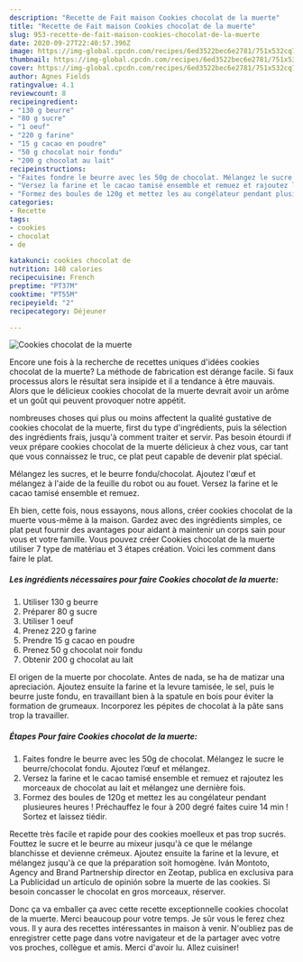 ```yaml
---
description: "Recette de Fait maison Cookies chocolat de la muerte"
title: "Recette de Fait maison Cookies chocolat de la muerte"
slug: 953-recette-de-fait-maison-cookies-chocolat-de-la-muerte
date: 2020-09-27T22:40:57.396Z
image: https://img-global.cpcdn.com/recipes/6ed3522bec6e2781/751x532cq70/cookies-chocolat-de-la-muerte-photo-principale-de-la-recette.jpg
thumbnail: https://img-global.cpcdn.com/recipes/6ed3522bec6e2781/751x532cq70/cookies-chocolat-de-la-muerte-photo-principale-de-la-recette.jpg
cover: https://img-global.cpcdn.com/recipes/6ed3522bec6e2781/751x532cq70/cookies-chocolat-de-la-muerte-photo-principale-de-la-recette.jpg
author: Agnes Fields
ratingvalue: 4.1
reviewcount: 8
recipeingredient:
- "130 g beurre"
- "80 g sucre"
- "1 oeuf"
- "220 g farine"
- "15 g cacao en poudre"
- "50 g chocolat noir fondu"
- "200 g chocolat au lait"
recipeinstructions:
- "Faites fondre le beurre avec les 50g de chocolat. Mélangez le sucre le beurre/chocolat fondu. Ajoutez l’œuf et mélangez."
- "Versez la farine et le cacao tamisé ensemble et remuez et rajoutez les morceaux de chocolat au lait et mélangez une dernière fois."
- "Formez des boules de 120g et mettez les au congélateur pendant plusieures heures ! Préchauffez le four à 200 degré faites cuire 14 min ! Sortez et laissez tiédir."
categories:
- Recette
tags:
- cookies
- chocolat
- de

katakunci: cookies chocolat de 
nutrition: 148 calories
recipecuisine: French
preptime: "PT37M"
cooktime: "PT55M"
recipeyield: "2"
recipecategory: Déjeuner

---
```



![Cookies chocolat de la muerte](https://img-global.cpcdn.com/recipes/6ed3522bec6e2781/751x532cq70/cookies-chocolat-de-la-muerte-photo-principale-de-la-recette.jpg)

Encore une fois à la recherche de recettes uniques d'idées cookies chocolat de la muerte? La méthode de fabrication est dérange facile. Si faux processus alors le résultat sera insipide et il a tendance à être mauvais. Alors que le délicieux cookies chocolat de la muerte devrait avoir un arôme et un goût qui peuvent provoquer notre appétit.

nombreuses choses qui plus ou moins affectent la qualité gustative de cookies chocolat de la muerte, first du type d'ingrédients, puis la sélection des ingrédients frais, jusqu'à comment traiter et servir. Pas besoin étourdi if veux prépare cookies chocolat de la muerte délicieux à chez vous, car tant que vous connaissez le truc, ce plat peut capable de devenir plat spécial.

Mélangez les sucres, et le beurre fondu/chocolat. Ajoutez l&#39;œuf et mélangez à l&#39;aide de la feuille du robot ou au fouet. Versez la farine et le cacao tamisé ensemble et remuez.


Eh bien, cette fois, nous essayons, nous allons, créer cookies chocolat de la muerte vous-même à la maison. Gardez avec des ingrédients simples, ce plat peut fournir des avantages pour aidant à maintenir un corps sain pour vous et votre famille. Vous pouvez créer Cookies chocolat de la muerte utiliser 7 type de matériau et 3 étapes création. Voici les comment dans faire le plat.

<!--inarticleads1-->

##### Les ingrédients nécessaires pour faire Cookies chocolat de la muerte:

1. Utiliser 130 g beurre
1. Préparer 80 g sucre
1. Utiliser 1 oeuf
1. Prenez 220 g farine
1. Prendre 15 g cacao en poudre
1. Prenez 50 g chocolat noir fondu
1. Obtenir 200 g chocolat au lait


El origen de la muerte por chocolate. Antes de nada, se ha de matizar una apreciación. Ajoutez ensuite la farine et la levure tamisée, le sel, puis le beurre juste fondu, en travaillant bien à la spatule en bois pour éviter la formation de grumeaux. Incorporez les pépites de chocolat à la pâte sans trop la travailler. 

<!--inarticleads2-->

##### Étapes Pour faire Cookies chocolat de la muerte:

1. Faites fondre le beurre avec les 50g de chocolat. Mélangez le sucre le beurre/chocolat fondu. Ajoutez l’œuf et mélangez.
1. Versez la farine et le cacao tamisé ensemble et remuez et rajoutez les morceaux de chocolat au lait et mélangez une dernière fois.
1. Formez des boules de 120g et mettez les au congélateur pendant plusieures heures ! Préchauffez le four à 200 degré faites cuire 14 min ! Sortez et laissez tiédir.


Recette très facile et rapide pour des cookies moelleux et pas trop sucrés. Fouttez le sucre et le beurre au mixeur jusqu&#39;à ce que le mélange blanchisse et devienne crémeux. Ajoutez ensuite la farine et la levure, et mélangez jusqu&#39;à ce que la préparation soit homogène. Iván Montoto, Agency and Brand Partnership director en Zeotap, publica en exclusiva para La Publicidad un artículo de opinión sobre la muerte de las cookies. Si besoin concasser le chocolat en gros morceaux, réserver. 


Donc ça va emballer ça avec cette recette exceptionnelle cookies chocolat de la muerte. Merci beaucoup pour votre temps. Je sûr vous le ferez chez vous. Il y aura des recettes  intéressantes in maison à venir. N'oubliez pas de enregistrer cette page dans votre navigateur et de la partager avec votre vos proches, collègue et amis. Merci d'avoir lu. Allez cuisiner!
